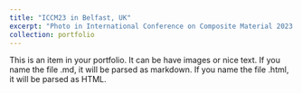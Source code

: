 ```yaml
---
title: "ICCM23 in Belfast, UK"
excerpt: "Photo in International Conference on Composite Material 2023 <br/><img src='/images/ICCM23.png'>"
collection: portfolio
---
```


This is an item in your portfolio. It can be have images or nice text. If you name the file .md, it will be parsed as markdown. If you name the file .html, it will be parsed as HTML. 
